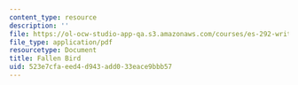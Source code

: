 ```yaml
---
content_type: resource
description: ''
file: https://ol-ocw-studio-app-qa.s3.amazonaws.com/courses/es-292-writing-workshop-spring-2008/523e7cfaeed4d943add033eace9bbb57_MITES_292S08_fallen_bird.pdf
file_type: application/pdf
resourcetype: Document
title: Fallen Bird
uid: 523e7cfa-eed4-d943-add0-33eace9bbb57
---
```

